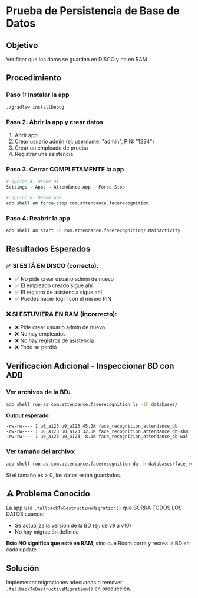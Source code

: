 # Prueba de Persistencia de Base de Datos

## Objetivo
Verificar que los datos se guardan en DISCO y no en RAM

## Procedimiento

### Paso 1: Instalar la app
```bash
./gradlew installDebug
```

### Paso 2: Abrir la app y crear datos
1. Abrir app
2. Crear usuario admin (ej: username: "admin", PIN: "1234")
3. Crear un empleado de prueba
4. Registrar una asistencia

### Paso 3: Cerrar COMPLETAMENTE la app
```bash
# Opción A: Desde UI
Settings → Apps → Attendance App → Force Stop

# Opción B: Desde ADB
adb shell am force-stop com.attendance.facerecognition
```

### Paso 4: Reabrir la app
```bash
adb shell am start -n com.attendance.facerecognition/.MainActivity
```

## Resultados Esperados

### ✅ SI ESTÁ EN DISCO (correcto):
- ✅ No pide crear usuario admin de nuevo
- ✅ El empleado creado sigue ahí
- ✅ El registro de asistencia sigue ahí
- ✅ Puedes hacer login con el mismo PIN

### ❌ SI ESTUVIERA EN RAM (incorrecto):
- ❌ Pide crear usuario admin de nuevo
- ❌ No hay empleados
- ❌ No hay registros de asistencia
- ❌ Todo se perdió

## Verificación Adicional - Inspeccionar BD con ADB

### Ver archivos de la BD:
```bash
adb shell run-as com.attendance.facerecognition ls -lh databases/
```

**Output esperado:**
```
-rw-rw---- 1 u0_a123 u0_a123 45.0K face_recognition_attendance_db
-rw-rw---- 1 u0_a123 u0_a123 32.0K face_recognition_attendance_db-shm
-rw-rw---- 1 u0_a123 u0_a123  8.0K face_recognition_attendance_db-wal
```

### Ver tamaño del archivo:
```bash
adb shell run-as com.attendance.facerecognition du -h databases/face_recognition_attendance_db
```

Si el tamaño es > 0, los datos están guardados.

## ⚠️ Problema Conocido

La app usa `.fallbackToDestructiveMigration()` que BORRA TODOS LOS DATOS cuando:
- Se actualiza la versión de la BD (ej: de v9 a v10)
- No hay migración definida

**Esto NO significa que esté en RAM**, sino que Room borra y recrea la BD en cada update.

## Solución

Implementar migraciones adecuadas o remover `.fallbackToDestructiveMigration()` en producción.
